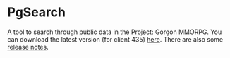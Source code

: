 # PgSearch

A tool to search through public data in the Project: Gorgon MMORPG. You can download the latest version (for client 435) [here](https://github.com/dlebansais/PgSearch-Disclosed/releases/download/v1.1.435.697/PgSearch.exe).
There are also some [release notes](https://github.com/dlebansais/PgSearch-Disclosed/blob/master/ReleaseNotes.md).
